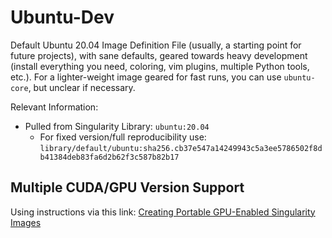 # Ubuntu-Dev

Default Ubuntu 20.04 Image Definition File (usually, a starting point for future projects), with sane defaults, geared
towards heavy development (install everything you need, coloring, vim plugins, multiple Python tools, etc.). For a 
lighter-weight image geared for fast runs, you can use `ubuntu-core`, but unclear if necessary.

Relevant Information:
- Pulled from Singularity Library: `ubuntu:20.04`
    + For fixed version/full reproducibility use: 
    `library/default/ubuntu:sha256.cb37e547a14249943c5a3ee5786502f8db41384deb83fa6d2b62f3c587b82b17`


## Multiple CUDA/GPU Version Support

Using instructions via this link: 
[Creating Portable GPU-Enabled Singularity Images](https://gpucomputing.shef.ac.uk/education/creating_gpu_singularity/)
